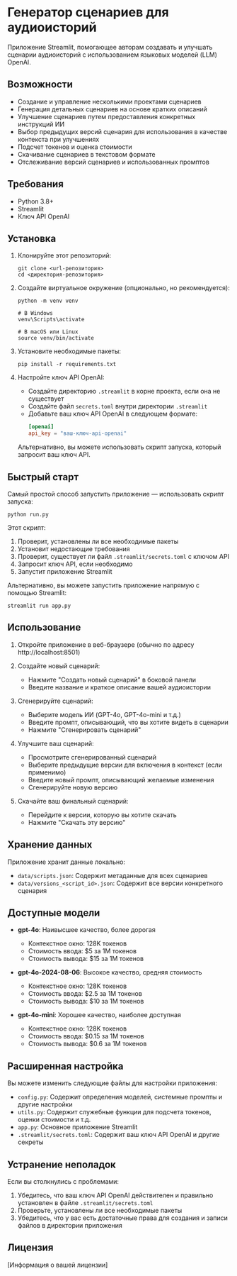 # Генератор сценариев для аудиоисторий

Приложение Streamlit, помогающее авторам создавать и улучшать сценарии аудиоисторий с использованием языковых моделей (LLM) OpenAI.

## Возможности

- Создание и управление несколькими проектами сценариев
- Генерация детальных сценариев на основе кратких описаний
- Улучшение сценариев путем предоставления конкретных инструкций ИИ
- Выбор предыдущих версий сценария для использования в качестве контекста при улучшениях
- Подсчет токенов и оценка стоимости
- Скачивание сценариев в текстовом формате
- Отслеживание версий сценариев и использованных промптов

## Требования

- Python 3.8+
- Streamlit
- Ключ API OpenAI

## Установка

1. Клонируйте этот репозиторий:
   ```
   git clone <url-репозитория>
   cd <директория-репозитория>
   ```

2. Создайте виртуальное окружение (опционально, но рекомендуется):
   ```
   python -m venv venv
   
   # В Windows
   venv\Scripts\activate
   
   # В macOS или Linux
   source venv/bin/activate
   ```

3. Установите необходимые пакеты:
   ```
   pip install -r requirements.txt
   ```

4. Настройте ключ API OpenAI:
   - Создайте директорию `.streamlit` в корне проекта, если она не существует
   - Создайте файл `secrets.toml` внутри директории `.streamlit`
   - Добавьте ваш ключ API OpenAI в следующем формате:
     ```toml
     [openai]
     api_key = "ваш-ключ-api-openai"
     ```
   
   Альтернативно, вы можете использовать скрипт запуска, который запросит ваш ключ API.

## Быстрый старт

Самый простой способ запустить приложение — использовать скрипт запуска:

```
python run.py
```

Этот скрипт:
1. Проверит, установлены ли все необходимые пакеты
2. Установит недостающие требования
3. Проверит, существует ли файл `.streamlit/secrets.toml` с ключом API
4. Запросит ключ API, если необходимо
5. Запустит приложение Streamlit

Альтернативно, вы можете запустить приложение напрямую с помощью Streamlit:

```
streamlit run app.py
```

## Использование

1. Откройте приложение в веб-браузере (обычно по адресу http://localhost:8501)

2. Создайте новый сценарий:
   - Нажмите "Создать новый сценарий" в боковой панели
   - Введите название и краткое описание вашей аудиоистории

3. Сгенерируйте сценарий:
   - Выберите модель ИИ (GPT-4o, GPT-4o-mini и т.д.)
   - Введите промпт, описывающий, что вы хотите видеть в сценарии
   - Нажмите "Сгенерировать сценарий"

4. Улучшите ваш сценарий:
   - Просмотрите сгенерированный сценарий
   - Выберите предыдущие версии для включения в контекст (если применимо)
   - Введите новый промпт, описывающий желаемые изменения
   - Сгенерируйте новую версию

5. Скачайте ваш финальный сценарий:
   - Перейдите к версии, которую вы хотите скачать
   - Нажмите "Скачать эту версию"

## Хранение данных

Приложение хранит данные локально:
- `data/scripts.json`: Содержит метаданные для всех сценариев
- `data/versions_<script_id>.json`: Содержит все версии конкретного сценария

## Доступные модели

- **gpt-4o**: Наивысшее качество, более дорогая
  - Контекстное окно: 128K токенов
  - Стоимость ввода: $5 за 1M токенов
  - Стоимость вывода: $15 за 1M токенов

- **gpt-4o-2024-08-06**: Высокое качество, средняя стоимость
  - Контекстное окно: 128K токенов
  - Стоимость ввода: $2.5 за 1M токенов
  - Стоимость вывода: $10 за 1M токенов

- **gpt-4o-mini**: Хорошее качество, наиболее доступная
  - Контекстное окно: 128K токенов
  - Стоимость ввода: $0.15 за 1M токенов
  - Стоимость вывода: $0.6 за 1M токенов

## Расширенная настройка

Вы можете изменить следующие файлы для настройки приложения:

- `config.py`: Содержит определения моделей, системные промпты и другие настройки
- `utils.py`: Содержит служебные функции для подсчета токенов, оценки стоимости и т.д.
- `app.py`: Основное приложение Streamlit
- `.streamlit/secrets.toml`: Содержит ваш ключ API OpenAI и другие секреты

## Устранение неполадок

Если вы столкнулись с проблемами:

1. Убедитесь, что ваш ключ API OpenAI действителен и правильно установлен в файле `.streamlit/secrets.toml`
2. Проверьте, установлены ли все необходимые пакеты
3. Убедитесь, что у вас есть достаточные права для создания и записи файлов в директории приложения

## Лицензия

[Информация о вашей лицензии] 